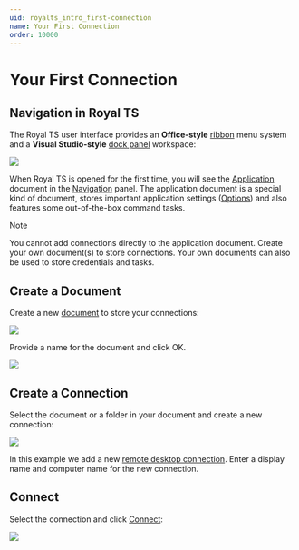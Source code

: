 ```yaml
---
uid: royalts_intro_first-connection
name: Your First Connection
order: 10000
---
```


# Your First Connection
## Navigation in Royal TS
The Royal TS user interface provides an **Office-style** [ribbon](xref:royalts_intro_ribbon) menu system and a **Visual Studio-style** [dock panel](xref:royalts_intro_panels) workspace:

![](~/images/RoyalTS/GettingStarted/intro_yourfirstconnection_01.png) 

When Royal TS is opened for the first time, you will see the [Application](xref:royalts_intro_documents) document in the [Navigation](xref:royalts_ui_panels#navigation) panel. The application document is a special kind of document, stores important application settings ([Options](xref:royalts_reference_options)) and also features some out-of-the-box command tasks.

> [!Note]
> You cannot add connections directly to the application document. Create your own document(s) to store connections. Your own documents can also be used to store credentials and tasks.

## Create a Document
Create a new [document](xref:royalts_reference_organization#document) to store your connections:

![](~/images/RoyalTS/GettingStarted/intro_yourfirstconnection_02.png) 

Provide a name for the document and click OK.

![](~/images/RoyalTS/GettingStarted/intro_yourfirstconnection_03.png) 

## Create a Connection
Select the document or a folder in your document and create a new connection:

![](~/images/RoyalTS/GettingStarted/intro_yourfirstconnection_04.png) 

In this example we add a new [remote desktop connection](xref:royalts_reference_connections_rdp). Enter a display name and computer name for the new connection.

## Connect
Select the connection and click [Connect](xref:royalts_tutorials_connections):

![](~/images/RoyalTS/GettingStarted/intro_yourfirstconnection_05.png) 